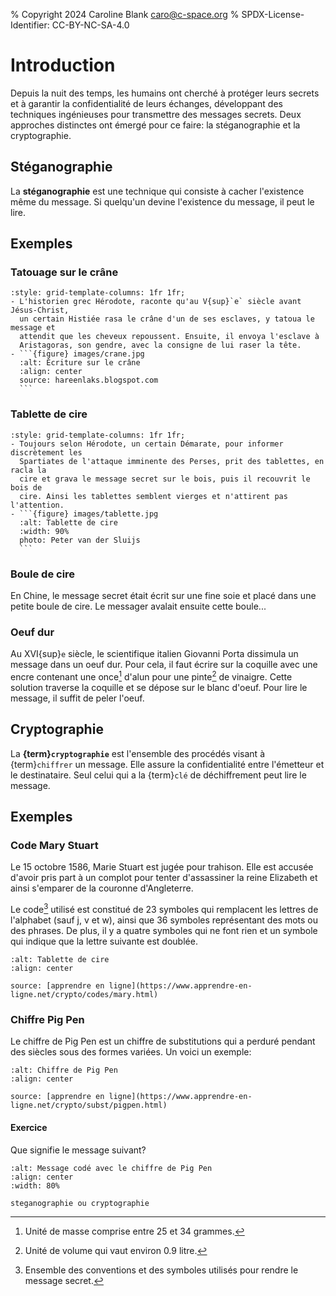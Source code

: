 % Copyright 2024 Caroline Blank <caro@c-space.org>
% SPDX-License-Identifier: CC-BY-NC-SA-4.0

# Introduction

Depuis la nuit des temps, les humains ont cherché à protéger leurs secrets et à
garantir la confidentialité de leurs échanges, développant des techniques
ingénieuses pour transmettre des messages secrets.  Deux approches distinctes
ont émergé pour ce faire: la stéganographie et la cryptographie.

## Stéganographie

La **stéganographie** est une technique qui consiste à cacher l'existence même
du message. Si quelqu'un devine l'existence du message, il peut le
lire.

## Exemples

### Tatouage sur le crâne

````{list-grid}
:style: grid-template-columns: 1fr 1fr;
- L'historien grec Hérodote, raconte qu'au V{sup}`e` siècle avant Jésus-Christ,
  un certain Histiée rasa le crâne d'un de ses esclaves, y tatoua le message et
  attendit que les cheveux repoussent. Ensuite, il envoya l'esclave à
  Aristagoras, son gendre, avec la consigne de lui raser la tête.
- ```{figure} images/crane.jpg
  :alt: Écriture sur le crâne
  :align: center
  source: hareenlaks.blogspot.com
  ```
````

### Tablette de cire

````{list-grid}
:style: grid-template-columns: 1fr 1fr;
- Toujours selon Hérodote, un certain Démarate, pour informer discrètement les
  Spartiates de l'attaque imminente des Perses, prit des tablettes, en racla la
  cire et grava le message secret sur le bois, puis il recouvrit le bois de
  cire. Ainsi les tablettes semblent vierges et n'attirent pas l'attention.
- ```{figure} images/tablette.jpg
  :alt: Tablette de cire
  :width: 90%
  photo: Peter van der Sluijs
  ```
````

### Boule de cire

En Chine, le message secret était écrit sur une fine soie et placé dans une
petite boule de cire. Le messager avalait ensuite cette boule...

### Oeuf dur

Au XVI{sup}`e` siècle, le scientifique italien Giovanni Porta dissimula un
message dans un oeuf dur. Pour cela, il faut écrire sur la coquille avec une
encre contenant une once[^sn1] d'alun pour une pinte[^sn2] de vinaigre. Cette solution
traverse la coquille et se dépose sur le blanc d'oeuf. Pour lire le message, il
suffit de peler l'oeuf.
[^sn1]: Unité de masse comprise entre 25 et 34 grammes.
[^sn2]: Unité de volume qui vaut environ 0.9 litre.

## Cryptographie

La **{term}`cryptographie`** est l'ensemble des procédés visant à
{term}`chiffrer` un message. Elle assure la confidentialité entre l'émetteur et
le destinataire. Seul celui qui a la {term}`clé` de déchiffrement peut lire le message.

## Exemples

### Code Mary Stuart

Le 15 octobre 1586, Marie Stuart est jugée pour trahison. Elle est accusée
d'avoir pris part à un complot pour tenter d'assassiner la reine Elizabeth et
ainsi s'emparer de la couronne d'Angleterre.

Le code[^sn3] utilisé est constitué de 23 symboles qui remplacent les lettres de
l'alphabet (sauf j, v et w), ainsi que 36 symboles représentant des mots ou des
phrases. De plus, il y a quatre symboles qui ne font rien et un symbole qui
indique que la lettre suivante est doublée.
[^sn3]: Ensemble des conventions et des symboles utilisés pour rendre le message
secret.

```{figure} images/code-mary.gif
:alt: Tablette de cire
:align: center

source: [apprendre en ligne](https://www.apprendre-en-ligne.net/crypto/codes/mary.html)
```

### Chiffre Pig Pen

Le chiffre de Pig Pen est un chiffre de substitutions qui a perduré pendant des
siècles sous des formes variées. Un voici un exemple:

```{figure} images/pigpen.gif
:alt: Chiffre de Pig Pen
:align: center

source: [apprendre en ligne](https://www.apprendre-en-ligne.net/crypto/subst/pigpen.html)
```

#### Exercice

Que signifie le message suivant?

```{figure} images/ex1.png
:alt: Message codé avec le chiffre de Pig Pen
:align: center
:width: 80%
```

````{solution}
steganographie ou cryptographie
````

